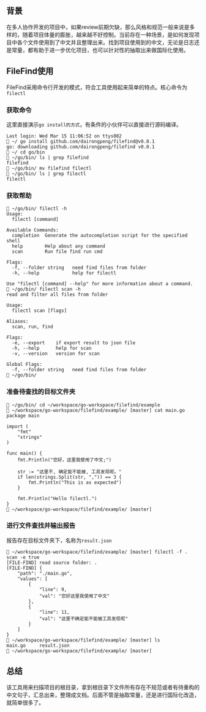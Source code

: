## 背景
在多人协作开发的项目中，如果review前期欠缺，那么风格和规范一般来说是多样的，随着项目体量的膨胀，越来越不好控制。当前存在一种场景，是如何发现项目中各个文件使用到了中文并且整理出来。找到项目使用到的中文，无论是日志还是常量，都有助于进一步优化项目，也可以针对性的抽取出来做国际化使用。

## FileFind使用
FileFind采用命令行开发的模式，符合工具使用起来简单的特点。核心命令为`filectl`

### 获取命令
这里直接演示`go install的方式`，有条件的小伙伴可以直接进行源码编译。

```shell
Last login: Wed Mar 15 11:06:52 on ttys002
 ~/ go install github.com/dairongpeng/filefind@v0.0.1
go: downloading github.com/dairongpeng/filefind v0.0.1
 ~/ cd go/bin
 ~/go/bin/ ls | grep filefind
filefind
 ~/go/bin/ mv filefind filectl
 ~/go/bin/ ls | grep filectl
filectl
```

### 获取帮助
```shell
 ~/go/bin/ filectl -h
Usage:
  filectl [command]

Available Commands:
  completion  Generate the autocompletion script for the specified shell
  help        Help about any command
  scan        Run file find run cmd

Flags:
  -f, --folder string   need find files from folder
  -h, --help            help for filectl

Use "filectl [command] --help" for more information about a command.
 ~/go/bin/ filectl scan -h
read and filter all files from folder

Usage:
  filectl scan [flags]

Aliases:
  scan, run, find

Flags:
  -e, --export    if export result to json file
  -h, --help      help for scan
  -v, --version   version for scan

Global Flags:
  -f, --folder string   need find files from folder
 ~/go/bin/
```

### 准备待查找的目标文件夹
```shell
 ~/go/bin/ cd ~/workspace/go-workspace/filefind/example
 ~/workspace/go-workspace/filefind/example/ [master] cat main.go
package main

import (
    "fmt"
    "strings"
)

func main() {
    fmt.Println("您好，这里我使用了中文;")

    str := "这里不, 确定能不能被, 工具发现呢。"
    if len(strings.Split(str, ",")) == 3 {
        fmt.Println("This is as expected")
    }

    fmt.Println("Hello filectl.")
}
 ~/workspace/go-workspace/filefind/example/ [master]
```

### 进行文件查找并输出报告

报告存在目标文件夹下，名称为`result.json`

```shell
 ~/workspace/go-workspace/filefind/example/ [master] filectl -f . scan -e true
[FILE-FIND] read source folder: .
[FILE-FIND] {
    "path": "./main.go",
    "values": [
        {
            "line": 9,
            "val": "您好这里我使用了中文"
        },
        {
            "line": 11,
            "val": "这里不确定能不能被工具发现呢"
        }
    ]
}
 ~/workspace/go-workspace/filefind/example/ [master] ls
main.go     result.json
 ~/workspace/go-workspace/filefind/example/ [master]
```

## 总结
该工具用来扫描项目的根目录，拿到根目录下文件所有存在不规范或者有待重构的中文句子，汇总出来，整理成文档。后面不管是抽取常量，还是进行国际化改造，就简单很多了。